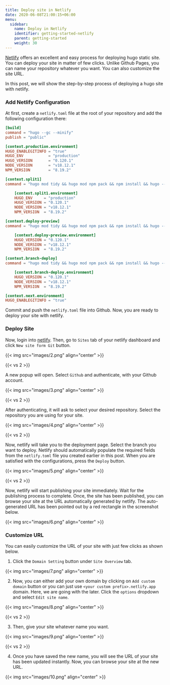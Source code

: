 ```yaml
---
title: Deploy site in Netlify
date: 2020-06-08T21:00:15+06:00
menu:
  sidebar:
    name: Deploy in Netlify
    identifier: getting-started-netlify
    parent: getting-started
    weight: 30
---
```


[Netlify](https://www.netlify.com/) offers an excellent and easy process for deploying hugo static site. You can deploy your site in matter of few clicks. Unlike Github Pages, you can name your repository whatever you want. You can also customize the site URL.

In this post, we will show the step-by-step process of deploying a hugo site with netlify.

### Add Netlify Configuration

At first, create a `netlify.toml` file at the root of your repository and add the following configuration there:

```toml
[build]
command = "hugo --gc --minify"
publish = "public"

[context.production.environment]
HUGO_ENABLEGITINFO = "true"
HUGO_ENV           = "production"
HUGO_VERSION       = "0.120.1"
NODE_VERSION       = "v18.12.1"
NPM_VERSION        = "8.19.2"

[context.split1]
command = "hugo mod tidy && hugo mod npm pack && npm install && hugo --gc --minify --enableGitInfo"

    [context.split1.environment]
    HUGO_ENV     = "production"
    HUGO_VERSION = "0.120.1"
    NODE_VERSION = "v18.12.1"
    NPM_VERSION  = "8.19.2"

[context.deploy-preview]
command = "hugo mod tidy && hugo mod npm pack && npm install && hugo --gc --minify --buildFuture -b $DEPLOY_PRIME_URL"

    [context.deploy-preview.environment]
    HUGO_VERSION = "0.120.1"
    NODE_VERSION = "v18.12.1"
    NPM_VERSION  = "8.19.2"

[context.branch-deploy]
command = "hugo mod tidy && hugo mod npm pack && npm install && hugo --gc --minify -b $DEPLOY_PRIME_URL"

    [context.branch-deploy.environment]
    HUGO_VERSION = "0.120.1"
    NODE_VERSION = "v18.12.1"
    NPM_VERSION  = "8.19.2"

[context.next.environment]
HUGO_ENABLEGITINFO = "true"
```

Commit and push the `netlify.toml` file into Github. Now, you are ready to deploy your site with netlify.

### Deploy Site

Now, login into [netlify](https://www.netlify.com/). Then, go to `Sites` tab of your netlify dashboard and click `New site form Git` button.

{{< img src="images/2.png" align="center" >}}

{{< vs 2 >}}

A new popup will open. Select `Github` and authenticate, with your Github account.

{{< img src="images/3.png" align="center" >}}

{{< vs 2 >}}

After authenticating, it will ask to select your desired repository. Select the repository you are using for your site.

{{< img src="images/4.png" align="center" >}}

{{< vs 2 >}}

Now, netlify will take you to the deployment page. Select the branch you want to deploy. Netlify should automatically populate the required fields from the `netlify.toml` file you created earlier in this post. When you are satisfied with the configurations, press the `Deploy` button.

{{< img src="images/5.png" align="center" >}}

{{< vs 2 >}}

Now, netlify will start publishing your site immediately. Wait for the publishing process to complete. Once, the site has been published, you can browse your site at the URL automatically generated by netlify. The auto-generated URL has been pointed out by a red rectangle in the screenshot below.

{{< img src="images/6.png" align="center" >}}

### Customize URL

You can easily customize the URL of your site with just few clicks as shown below.

1. Click the `Domain Setting` button under `Site Overview` tab.

{{< img src="images/7.png" align="center" >}}

2. Now, you can either add your own domain by clicking on `Add custom domain` button or you can just use `<your custom prefix>.netlify.app` domain. Here, we are going with the later. Click the `options` dropdown and select `Edit site name`.

{{< img src="images/8.png" align="center" >}}

{{< vs 2 >}}

3. Then, give your site whatever name you want.

{{< img src="images/9.png" align="center" >}}

{{< vs 2 >}}

4. Once you have saved the new name, you will see the URL of your site has been updated instantly. Now, you can browse your site at the new URL.

{{< img src="images/10.png" align="center" >}}

